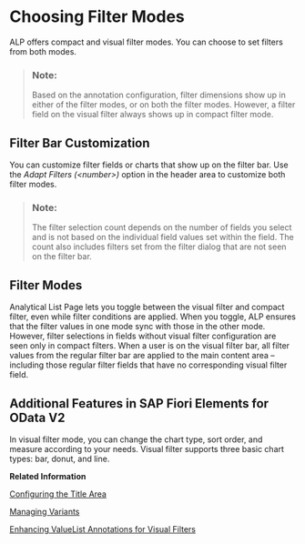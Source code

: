 <!-- loio00c19e14b02c462c80566fa8b8751137 -->

# Choosing Filter Modes

ALP offers compact and visual filter modes. You can choose to set filters from both modes.



> ### Note:  
> Based on the annotation configuration, filter dimensions show up in either of the filter modes, or on both the filter modes. However, a filter field on the visual filter always shows up in compact filter mode.



## Filter Bar Customization

You can customize filter fields or charts that show up on the filter bar. Use the *Adapt Filters \(<number\>\)* option in the header area to customize both filter modes.

> ### Note:  
> The filter selection count depends on the number of fields you select and is not based on the individual field values set within the field. The count also includes filters set from the filter dialog that are not seen on the filter bar.



<a name="loio00c19e14b02c462c80566fa8b8751137__section_vdg_zl1_bqb"/>

## Filter Modes

Analytical List Page lets you toggle between the visual filter and compact filter, even while filter conditions are applied. When you toggle, ALP ensures that the filter values in one mode sync with those in the other mode. However, filter selections in fields without visual filter configuration are seen only in compact filters. When a user is on the visual filter bar, all filter values from the regular filter bar are applied to the main content area – including those regular filter fields that have no corresponding visual filter field.



<a name="loio00c19e14b02c462c80566fa8b8751137__section_fyp_sl1_bqb"/>

## Additional Features in SAP Fiori Elements for OData V2

In visual filter mode, you can change the chart type, sort order, and measure according to your needs. Visual filter supports three basic chart types: bar, donut, and line.

**Related Information**  


[Configuring the Title Area](configuring-the-title-area-ebdb5da.md "The dynamic area of the analytical list page is the title area.")

[Managing Variants](managing-variants-8ce658e.md "Allows you manage variants with different structures in the filter and content areas.")

[Enhancing ValueList Annotations for Visual Filters](enhancing-valuelist-annotations-for-visual-filters-16d43eb.md "The value list annotation lets you map an entity to another entity that is associated with a different entity set. The value list annotation defines the relationship between filter fields of the main entity set and the fields in the value help entity set.")

